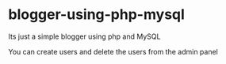 # blogger-using-php-mysql
Its just a simple blogger using php and MySQL

You can create users and delete the users from the admin panel
